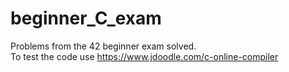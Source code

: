 # beginner_C_exam
Problems from the 42 beginner exam solved.  
To test the code use https://www.jdoodle.com/c-online-compiler
